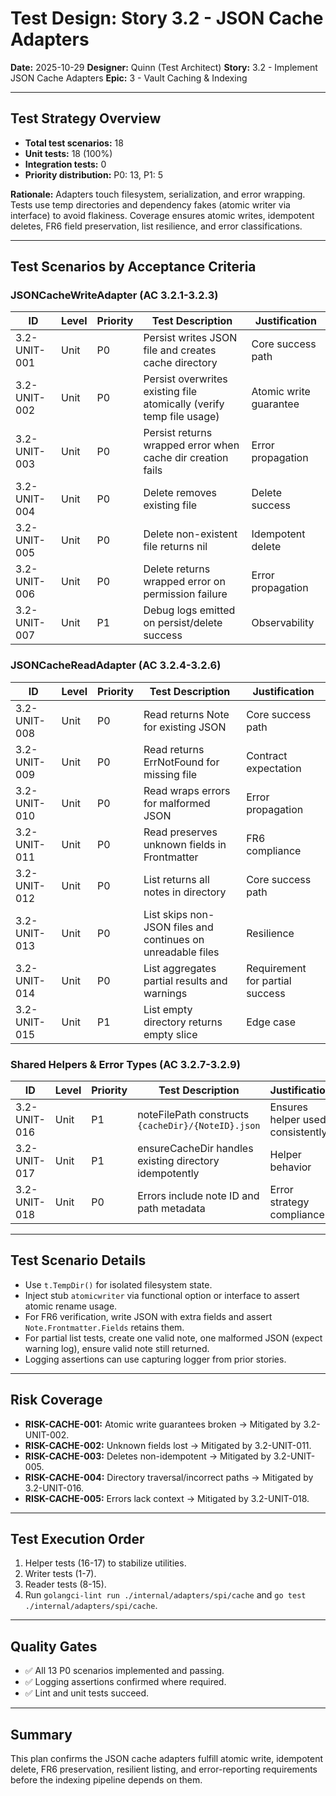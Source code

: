 # Test Design: Story 3.2 - JSON Cache Adapters

**Date:** 2025-10-29
**Designer:** Quinn (Test Architect)
**Story:** 3.2 - Implement JSON Cache Adapters
**Epic:** 3 - Vault Caching & Indexing

---

## Test Strategy Overview

- **Total test scenarios:** 18
- **Unit tests:** 18 (100%)
- **Integration tests:** 0
- **Priority distribution:** P0: 13, P1: 5

**Rationale:** Adapters touch filesystem, serialization, and error wrapping. Tests use temp directories and dependency fakes (atomic writer via interface) to avoid flakiness. Coverage ensures atomic writes, idempotent deletes, FR6 field preservation, list resilience, and error classifications.

---

## Test Scenarios by Acceptance Criteria

### JSONCacheWriteAdapter (AC 3.2.1-3.2.3)

| ID           | Level | Priority | Test Description                                                      | Justification                             |
| ------------ | ----- | -------- | --------------------------------------------------------------------- | ----------------------------------------- |
| 3.2-UNIT-001 | Unit  | P0       | Persist writes JSON file and creates cache directory                  | Core success path                        |
| 3.2-UNIT-002 | Unit  | P0       | Persist overwrites existing file atomically (verify temp file usage)  | Atomic write guarantee                   |
| 3.2-UNIT-003 | Unit  | P0       | Persist returns wrapped error when cache dir creation fails           | Error propagation                        |
| 3.2-UNIT-004 | Unit  | P0       | Delete removes existing file                                          | Delete success                           |
| 3.2-UNIT-005 | Unit  | P0       | Delete non-existent file returns nil                                  | Idempotent delete                        |
| 3.2-UNIT-006 | Unit  | P0       | Delete returns wrapped error on permission failure                    | Error propagation                        |
| 3.2-UNIT-007 | Unit  | P1       | Debug logs emitted on persist/delete success                          | Observability                            |

### JSONCacheReadAdapter (AC 3.2.4-3.2.6)

| ID           | Level | Priority | Test Description                                                      | Justification                             |
| ------------ | ----- | -------- | --------------------------------------------------------------------- | ----------------------------------------- |
| 3.2-UNIT-008 | Unit  | P0       | Read returns Note for existing JSON                                   | Core success path                        |
| 3.2-UNIT-009 | Unit  | P0       | Read returns ErrNotFound for missing file                             | Contract expectation                     |
| 3.2-UNIT-010 | Unit  | P0       | Read wraps errors for malformed JSON                                  | Error propagation                        |
| 3.2-UNIT-011 | Unit  | P0       | Read preserves unknown fields in Frontmatter                          | FR6 compliance                           |
| 3.2-UNIT-012 | Unit  | P0       | List returns all notes in directory                                   | Core success path                        |
| 3.2-UNIT-013 | Unit  | P0       | List skips non-JSON files and continues on unreadable files           | Resilience                               |
| 3.2-UNIT-014 | Unit  | P0       | List aggregates partial results and warnings                          | Requirement for partial success          |
| 3.2-UNIT-015 | Unit  | P1       | List empty directory returns empty slice                              | Edge case                                |

### Shared Helpers & Error Types (AC 3.2.7-3.2.9)

| ID           | Level | Priority | Test Description                                                      | Justification                             |
| ------------ | ----- | -------- | --------------------------------------------------------------------- | ----------------------------------------- |
| 3.2-UNIT-016 | Unit  | P1       | noteFilePath constructs `{cacheDir}/{NoteID}.json`                    | Ensures helper used consistently          |
| 3.2-UNIT-017 | Unit  | P1       | ensureCacheDir handles existing directory idempotently                | Helper behavior                           |
| 3.2-UNIT-018 | Unit  | P0       | Errors include note ID and path metadata                              | Error strategy compliance                 |

---

## Test Scenario Details

- Use `t.TempDir()` for isolated filesystem state.
- Inject stub `atomicwriter` via functional option or interface to assert atomic rename usage.
- For FR6 verification, write JSON with extra fields and assert `Note.Frontmatter.Fields` retains them.
- For partial list tests, create one valid note, one malformed JSON (expect warning log), ensure valid note still returned.
- Logging assertions can use capturing logger from prior stories.

---

## Risk Coverage

- **RISK-CACHE-001:** Atomic write guarantees broken → Mitigated by 3.2-UNIT-002.
- **RISK-CACHE-002:** Unknown fields lost → Mitigated by 3.2-UNIT-011.
- **RISK-CACHE-003:** Deletes non-idempotent → Mitigated by 3.2-UNIT-005.
- **RISK-CACHE-004:** Directory traversal/incorrect paths → Mitigated by 3.2-UNIT-016.
- **RISK-CACHE-005:** Errors lack context → Mitigated by 3.2-UNIT-018.

---

## Test Execution Order

1. Helper tests (16-17) to stabilize utilities.
2. Writer tests (1-7).
3. Reader tests (8-15).
4. Run `golangci-lint run ./internal/adapters/spi/cache` and `go test ./internal/adapters/spi/cache`.

---

## Quality Gates

- ✅ All 13 P0 scenarios implemented and passing.
- ✅ Logging assertions confirmed where required.
- ✅ Lint and unit tests succeed.

---

## Summary

This plan confirms the JSON cache adapters fulfill atomic write, idempotent delete, FR6 preservation, resilient listing, and error-reporting requirements before the indexing pipeline depends on them.
